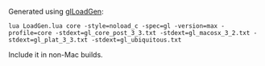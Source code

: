 Generated using [glLoadGen](https://bitbucket.org/alfonse/glloadgen/wiki/Home):
```
lua LoadGen.lua core -style=noload_c -spec=gl -version=max -profile=core -stdext=gl_core_post_3_3.txt -stdext=gl_macosx_3_2.txt -stdext=gl_plat_3_3.txt -stdext=gl_ubiquitous.txt
```

Include it in non-Mac builds.
